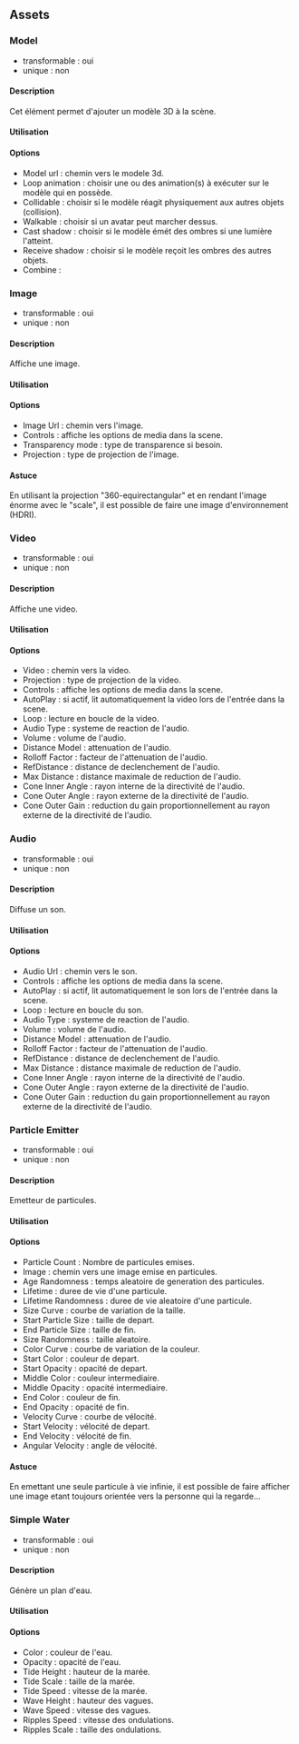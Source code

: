 ## Assets

### Model
- transformable : oui
- unique : non

#### Description
Cet élément permet d'ajouter un modèle 3D à la scène.

#### Utilisation

#### Options
* Model url : chemin vers le modele 3d.
* Loop animation : choisir une ou des animation(s) à exécuter sur le modèle qui en possède.
* Collidable : choisir si le modèle réagit physiquement aux autres objets (collision).
* Walkable : choisir si un avatar peut marcher dessus.
* Cast shadow : choisir si le modèle émét des ombres si une lumière l'atteint.
* Receive shadow : choisir si le modèle reçoit les ombres des autres objets.
* Combine :

### Image
- transformable : oui
- unique : non

#### Description
Affiche une image.

#### Utilisation

#### Options
* Image Url : chemin vers l'image.
* Controls : affiche les options de media dans la scene.
* Transparency mode : type de transparence si besoin.
* Projection : type de projection de l'image.

#### Astuce
En utilisant la projection "360-equirectangular" et en rendant l'image énorme avec le "scale", il est possible de faire une image d'environnement (HDRI).

### Video
- transformable : oui
- unique : non

#### Description
Affiche une video.

#### Utilisation

#### Options
* Video : chemin vers la video.
* Projection : type de projection de la video.
* Controls : affiche les options de media dans la scene.
* AutoPlay : si actif, lit automatiquement la video lors de l'entrée dans la scene.
* Loop : lecture en boucle de la video.
* Audio Type : systeme de reaction de l'audio.
* Volume : volume de l'audio.
* Distance Model : attenuation de l'audio.
* Rolloff Factor : facteur de l'attenuation de l'audio.
* RefDistance : distance de declenchement de l'audio.
* Max Distance : distance maximale de reduction de l'audio.
* Cone Inner Angle : rayon interne de la directivité de l'audio.
* Cone Outer Angle : rayon externe de la directivité de l'audio.
* Cone Outer Gain : reduction du gain proportionnellement au rayon externe de la directivité de l'audio.

### Audio
- transformable : oui
- unique : non

#### Description
Diffuse un son.

#### Utilisation

#### Options
* Audio Url : chemin vers le son.
* Controls : affiche les options de media dans la scene.
* AutoPlay : si actif, lit automatiquement le son lors de l'entrée dans la scene.
* Loop : lecture en boucle du son.
* Audio Type : systeme de reaction de l'audio.
* Volume : volume de l'audio.
* Distance Model : attenuation de l'audio.
* Rolloff Factor : facteur de l'attenuation de l'audio.
* RefDistance : distance de declenchement de l'audio.
* Max Distance : distance maximale de reduction de l'audio.
* Cone Inner Angle : rayon interne de la directivité de l'audio.
* Cone Outer Angle : rayon externe de la directivité de l'audio.
* Cone Outer Gain : reduction du gain proportionnellement au rayon externe de la directivité de l'audio.


### Particle Emitter
- transformable : oui
- unique : non

#### Description
Emetteur de particules.

#### Utilisation

#### Options
* Particle Count : Nombre de particules emises.
* Image : chemin vers une image emise en particules.
* Age Randomness : temps aleatoire de generation des particules.
* Lifetime : duree de vie d'une particule.
* Lifetime Randomness : duree de vie aleatoire d'une particule.
* Size Curve : courbe de variation de la taille.
* Start Particle Size : taille de depart.
* End Particle Size : taille de fin.
* Size Randomness : taille aleatoire.
* Color Curve : courbe de variation de la couleur.
* Start Color : couleur de depart.
* Start Opacity : opacité de depart.
* Middle Color : couleur intermediaire.
* Middle Opacity : opacité intermediaire.
* End Color : couleur de fin.
* End Opacity : opacité de fin.
* Velocity Curve : courbe de vélocité.
* Start Velocity : vélocité de depart.
* End Velocity : vélocité de fin.
* Angular Velocity : angle de vélocité.

#### Astuce
En emettant une seule particule à vie infinie, il est possible de faire afficher une image etant toujours orientée vers la personne qui la regarde...

### Simple Water
- transformable : oui
- unique : non

#### Description
Génère un plan d'eau.

#### Utilisation

#### Options
* Color : couleur de l'eau.
* Opacity : opacité de l'eau.
* Tide Height : hauteur de la marée.
* Tide Scale : taille de la marée.
* Tide Speed : vitesse de la marée.
* Wave Height : hauteur des vagues.
* Wave Speed : vitesse des vagues.
* Ripples Speed : vitesse des ondulations.
* Ripples Scale : taille des ondulations.

